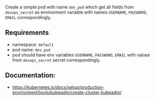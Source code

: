 Create a simple pod with name `dev_pod` which get all fields from `devops_secret` as environment variable with names `USERNAME`, `PASSWORD`, `EMAIL` correspondingly.

## Requirements
- namespace: `default`
- pod name: `dev_pod`
- pod should have env variables `USERNAME`, `PASSWORD`, `EMAIL` with values from `devops_secret` secret correspondingly.

## Documentation:
- https://kubernetes.io/docs/setup/production-environment/tools/kubeadm/create-cluster-kubeadm/
